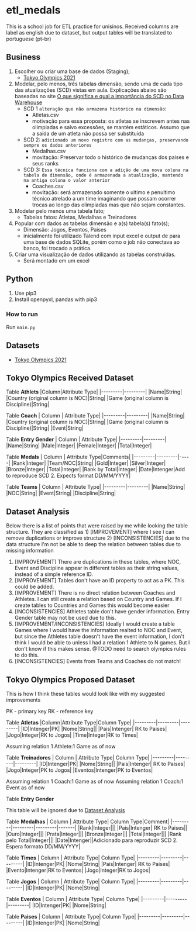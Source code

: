 # etl_medals

This is a school job for ETL practice for unisinos. Received columns are label as english due to dataset, but output tables will be translated to portuguese (pt-br)

## Business

1. Escolher ou criar uma base de dados (Staging); 
    - [Tokyo Olympics 2021](https://www.kaggle.com/arjunprasadsarkhel/2021-olympics-in-tokyo)
1. Modelar, pelo menos, três tabelas dimensão, sendo uma de cada tipo das atualizações (SCD) vistas em aula. Explicações abaixo são baseadas no site [O que significa e qual a importância do SCD no Data Warehouse](https://canaltech.com.br/infra/O-que-significa-e-qual-a-importancia-do-SCD-no-Data-Warehouse/)
    - SCD 1 `alteração que não armazena histórico na dimensão`:
        - Atletas.csv
        - motivação para essa proposta: os atletas se inscrevem antes nas olimpiadas e salvo excessões, se mantém estáticos. Assumo que a saída de um atleta não possa ser substituída
    - SCD 2: `adicionado um novo registro com as mudanças, preservando sempre os dados anteriores`
        - Medalhas.csv
        - movitação: Preservar todo o histórico de mudanças dos países e seus ranks
    - SCD 3: `Essa técnica funciona com a adição de uma nova coluna na tabela de dimensão, onde é armazenada a atualização, mantendo na antiga coluna o valor anterior`
        - Coaches.csv
        - movitação: será armazenado somente o ultimo e penultimo técnico atrelado a um time imaginando que possam ocorrer trocas ao longo das olimpiadas mas que não sejam constantes.
1. Modelar pelo menos uma tabela fato; 
    - Tabelas fatos: Atletas, Medalhas e Treinadores
1. Popular com dados as tabelas dimensão e a(s) tabela(s) fato(s); 
    - Dimensão: Jogos, Eventos, Paises
    - inicialmente foi utilizado Talend com input excel e output de para uma base de dados SQLite, porém como o job não conectava ao banco, foi trocado a prática.
1. Criar uma visualização de dados utilizando as tabelas construídas.  
    - Será montado em um excel

## Python

1. Use pip3
1. Install openpyxl, pandas with pip3
### How to run

Run `main.py`

## Datasets

- [Tokyo Olympics 2021](https://www.kaggle.com/arjunprasadsarkhel/2021-olympics-in-tokyo)

## Tokyo Olympics Received Dataset

Table **Athlets**
|Column|Attribute Type| 
|---------|---------|
|Name|String|
|Country (original column is NOC)|String|
|Game (original column is Discipline)|String|

Table **Coach**
| Column | Attribute Type| 
|---------|---------|
|Name|String|
|Country (original column is NOC)|String|
|Game (original column is Discipline)|String|
|Event|String|

Table **Entry Gender**
| Column | Attribute Type| 
|---------|---------|
|Name|String|
|Male|Integer|
|Female|Integer|
|Total|Integer|

Table **Medals**
| Column | Attribute Type|Comments|
|---------|---------|-----|
|Rank|Integer|
|Team/NOC|String|
|Gold|Integer|
|Silver|Integer|
|Bronze|Integer|
|Total|Integer|
|Rank by Total|Integer|
|Date|Intenger|Add to reproduce SCD 2. Expects format DD/MM/YYYY|

Table **Teams**
| Column | Attribute Type| 
|---------|---------|
|Name|String|
|NOC|String|
|Event|String|
|Discipline|String|

## Dataset Analysis

Below there is a list of points that were raised by me while looking the table structure. They are classified as 1) [IMPROVEMENT] where I see I can remove duplications or improve structure 2) [INCONSISTENCIES] due to the data structure I'm not be able to deep the relation between tables due to missing information 

1. [IMPROVEMENT] There are duplications in these tables, where NOC, Event and Discipline appear in different tables as their string values, instead of a simple reference ID.
2. [IMPROVEMENT] Tables don't have an ID property to act as a PK. This could be added.
3. [IMPROVEMENT] There is no direct relation between Coaches and Athletes. I can still create a relation based on Country and Games. If I create tables to Countries and Games this would become easier
4. [INCONSISTENCIES] Athletes table don't have gender information. Entry Gender table may not be used due to this.
5. [IMPROVEMENT/INCONSISTENCIES] Ideally I would create a table Games where I would have the information realted to NOC and Event, but since the Athletes table doesn't have the event information, I don't think I would be able to unless I had a relation 1 Athlete to N games. But I don't know if this makes sense. @TODO need to search olympics rules to do this.
6. [INCONSISTENCIES] Events from Teams and Coaches do not match!

## Tokyo Olympics Proposed Dataset

This is how I think these tables would look like with my suggested improvements

PK - primary key
RK - reference key

Table **Atletas**
|Column|Attribute Type|Column Type| 
|---------|---------|---------|
|ID|Intenger|PK|
|Nome|String||
|Pais|Intenger| RK to Paises|
|Jogo|Integer|RK to Jogos|
|Time|Integer|RK to Times|

Assuming relation 1 Athlete:1 Game as of now

Table **Treinadores**
| Column | Attribute Type| Column Type| 
|---------|---------|---------|
|ID|Intenger|PK|
|Nome|String||
|Pais|Intenger| RK to Paises|
|Jogo|Integer|PK to Jogos|
|Eventos|Intenger|PK to Eventos|

Assuming relation 1 Coach:1 Game as of now
Assuming relation 1 Coach:1 Event as of now

Table **Entry Gender**

This table will be ignored due to [Dataset Analysis](#dataset-analysis)

Table **Medalhas**
| Column | Attribute Type| Column Type|Comment|
|---------|---------|---------|-------|
|Rank|Integer|||
|Pais|Intenger| RK to Paises||
|Ouro|Integer|||
|Prata|Integer|||
|Bronze|Integer|||
|Total|Integer|||
|Rank pelo Total|Integer|||
|Date|Intenger||Adicionado para reproduzir SCD 2. Espera formato DD/MM/YYYY|

Table **Times**
| Column | Attribute Type| Column Type| 
|---------|---------|---------|
|ID|Intenger|PK|
|Nome|String|
|Pais|Intenger| RK to Paises|
|Evento|Intenger|RK to Eventos|
|Jogo|Integer|RK to Jogos|

Table **Jogos**
| Column | Attribute Type| Column Type| 
|---------|---------|---------|
|ID|Intenger|PK|
|Nome|String|

Table **Eventos**
| Column | Attribute Type| Column Type| 
|---------|---------|---------|
|ID|Intenger|PK|
|Nome|String|

Table **Paises**
| Column | Attribute Type| Column Type| 
|---------|---------|---------|
|ID|Intenger|PK|
|Nome|String|
